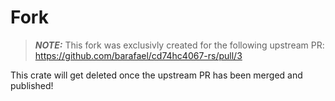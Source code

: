# Fork

> **_NOTE:_**  This fork was exclusivly created for the following upstream PR:
https://github.com/barafael/cd74hc4067-rs/pull/3

This crate will get deleted once the upstream PR has been merged and published!
